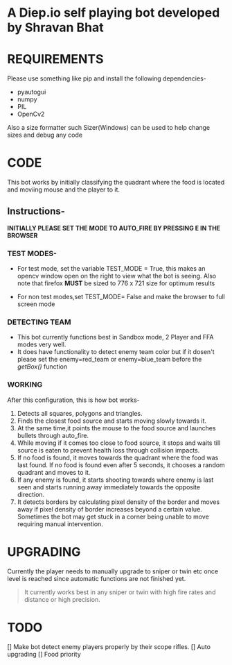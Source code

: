 # A Diep.io self playing bot developed by Shravan Bhat

# REQUIREMENTS
Please use something like pip and install the following dependencies-
* pyautogui
* numpy
* PIL
* OpenCv2

Also a size formatter such Sizer(Windows) can be used to help change sizes and debug any code

# CODE
This bot works by initially classifying the quadrant where the food is located and moviing mouse and the player to it. 

## Instructions-

**INITIALLY PLEASE SET THE MODE TO AUTO_FIRE BY PRESSING E IN THE BROWSER**

### TEST MODES-
* For test mode, set the variable TEST_MODE = True, this makes an opencv window open on the right to view what the bot is seeing. Also note that firefox **MUST** be sized to 776 x 721 size for optimum results

* For non test modes,set TEST_MODE= False and make the browser to full screen mode

### DETECTING TEAM
* This bot currently functions best in Sandbox mode, 2 Player and FFA modes very well.
* It does have functionality to detect enemy team color but if it dosen't please set the enemy=red_team or enemy=blue_team before the *getBox()* function

### WORKING
After this configuration, this is how bot works-
1) Detects all squares, polygons and triangles.
2) Finds the closest food source and starts moving slowly towards it.
3) At the same time,it points the mouse to the food source and launches bullets through auto_fire.
4) While moving if it comes too close to food source, it stops and waits till source is eaten to prevent health loss through collision impacts.
5) If no food is found, it moves towards the quadrant where the food was last found. If no food is found even after 5 seconds, it chooses a random quadrant and moves to it.
6) If any enemy is found, it starts shooting towards where enemy is last seen and starts running away immediately towards the opposite direction.
7) It detects borders by calculating pixel density of the border and moves away if pixel density of border increases beyond a certain value. Sometimes the bot may get stuck in a corner being unable to move requiring manual intervention.

# UPGRADING
Currently the player needs to manually upgrade to sniper or twin etc once level is reached since automatic functions are not finished yet.
>It currently works best in any sniper or twin with high fire rates and distance or high precision.

# TODO
[] Make bot detect enemy players properly by their scope rifles.
[] Auto upgrading
[] Food priority